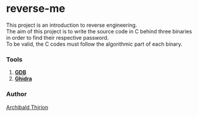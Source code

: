 # reverse-me
  
This project is an introduction to reverse engineering.  
The aim of this project is to write the source code in C behind three binaries in order to find their respective password.  
To be valid, the C codes must follow the algorithmic part of each binary.

### Tools

1. [**GDB**](https://www.sourceware.org/gdb/documentation/)
2. [**Ghidra**](https://ghidra-sre.org/)

### Author

[Archibald Thirion](https://github.com/Archips)  
